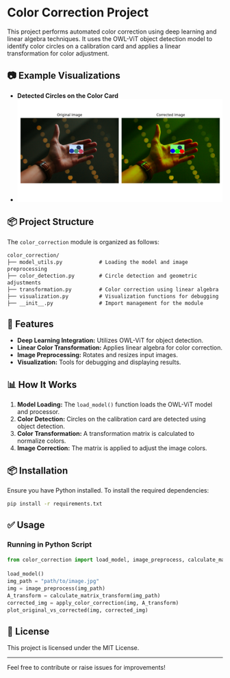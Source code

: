 # Color Correction Project

This project performs automated color correction using deep learning and linear algebra techniques. It uses the OWL-ViT object detection model to identify color circles on a calibration card and applies a linear transformation for color adjustment.

## 📷 Example Visualizations
- **Detected Circles on the Color Card**
- ![**Original vs. Corrected Image Comparison**](original_and_corrected_image_demo.png)

## 📦 Project Structure
The `color_correction` module is organized as follows:
```
color_correction/
├── model_utils.py            # Loading the model and image preprocessing
├── color_detection.py        # Circle detection and geometric adjustments
├── transformation.py         # Color correction using linear algebra
├── visualization.py          # Visualization functions for debugging
├── __init__.py               # Import management for the module
```

## 🚀 Features
- **Deep Learning Integration:** Utilizes OWL-ViT for object detection.
- **Linear Color Transformation:** Applies linear algebra for color correction.
- **Image Preprocessing:** Rotates and resizes input images.
- **Visualization:** Tools for debugging and displaying results.

## 📊 How It Works
1. **Model Loading:** The `load_model()` function loads the OWL-ViT model and processor.
2. **Color Detection:** Circles on the calibration card are detected using object detection.
3. **Color Transformation:** A transformation matrix is calculated to normalize colors.
4. **Image Correction:** The matrix is applied to adjust the image colors.

## 📦 Installation
Ensure you have Python installed. To install the required dependencies:
```bash
pip install -r requirements.txt
```

## ✅ Usage
### Running in Python Script
```python
from color_correction import load_model, image_preprocess, calculate_matrix_transform, apply_color_correction, plot_original_vs_corrected

load_model()
img_path = "path/to/image.jpg"
img = image_preprocess(img_path)
A_transform = calculate_matrix_transform(img_path)
corrected_img = apply_color_correction(img, A_transform)
plot_original_vs_corrected(img, corrected_img)
```

## 📄 License
This project is licensed under the MIT License.

---
Feel free to contribute or raise issues for improvements!

